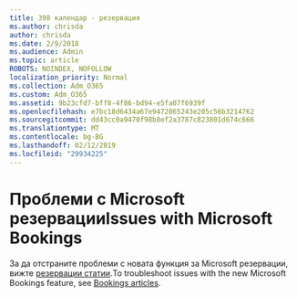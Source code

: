 ```yaml
---
title: 398 календар - резервация
ms.author: chrisda
author: chrisda
ms.date: 2/9/2018
ms.audience: Admin
ms.topic: article
ROBOTS: NOINDEX, NOFOLLOW
localization_priority: Normal
ms.collection: Adm_O365
ms.custom: Adm_O365
ms.assetid: 9b23cfd7-bff8-4f86-bd94-e5fa07f6939f
ms.openlocfilehash: e7bc18d6434a67e9472865243e205c56b3214762
ms.sourcegitcommit: dd43cc0a9470f98b8ef2a3787c823801d674c666
ms.translationtype: MT
ms.contentlocale: bg-BG
ms.lasthandoff: 02/12/2019
ms.locfileid: "29934225"
---
```

# <a name="issues-with-microsoft-bookings"></a><span data-ttu-id="dd22a-102">Проблеми с Microsoft резервации</span><span class="sxs-lookup"><span data-stu-id="dd22a-102">Issues with Microsoft Bookings</span></span>

<span data-ttu-id="dd22a-103">За да отстраните проблеми с новата функция за Microsoft резервации, вижте [резервации статии](https://support.office.com/article/b9c9295c-c654-4b10-b5cc-f739825fc092.aspx).</span><span class="sxs-lookup"><span data-stu-id="dd22a-103">To troubleshoot issues with the new Microsoft Bookings feature, see [Bookings articles](https://support.office.com/article/b9c9295c-c654-4b10-b5cc-f739825fc092.aspx).</span></span>
  

